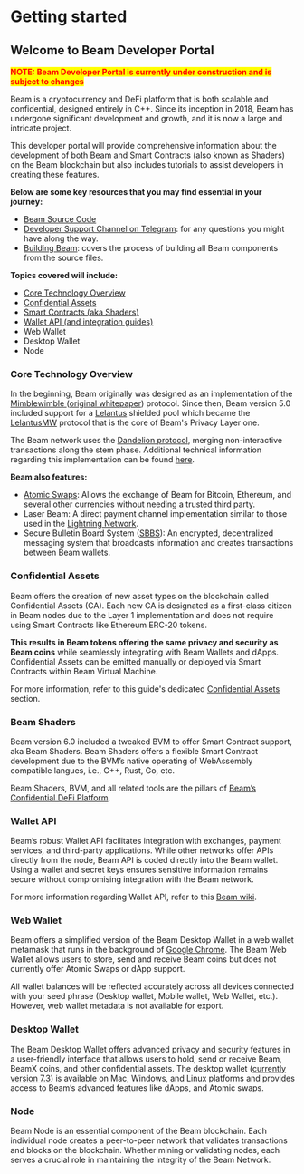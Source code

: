 # Getting started

## Welcome to Beam Developer Portal

<mark style="color:red;">**NOTE: Beam Developer Portal is currently under construction and is subject to changes**</mark>

Beam is a cryptocurrency and DeFi platform that is both scalable and confidential, designed entirely in C++. Since its inception in 2018, Beam has undergone significant development and growth, and it is now a large and intricate project.

This developer portal will provide comprehensive information about the development of both Beam and Smart Contracts (also known as Shaders) on the Beam blockchain but also includes tutorials to assist developers in creating these features.

**Below are some key resources that you may find essential in your journey:**

* [Beam Source Code](https://github.com/BeamMW)
* [Developer Support Channel on Telegram](https://t.me/beamdevsupport): for any questions you might have along the way.
* [Building Beam](guides/building-beam.md): covers the process of building all Beam components from the source files.

**Topics covered will include:**

* [Core Technology Overview](./#core-technology-overview)
* [Confidential Assets](./#confidential-assets)
* [Smart Contracts (aka Shaders)](./#smart-contracts)&#x20;
* [Wallet API (and integration guides)](./#wallet-api)
* Web Wallet&#x20;
* Desktop Wallet
* Node

### Core Technology Overview

In the beginning, Beam originally was designed as an implementation of the [Mimblewimble ](beam-technology/mimblewimble.md)([original whitepaper](https://docs.beam.mw/Mimblewimble.pdf)) protocol. Since then, Beam version 5.0 included support for a [Lelantus](https://github.com/BeamMW/beam/wiki/Lelantus-MW) shielded pool which became the [LelantusMW](beam-technology/lelantusmw.md) protocol that is the core of Beam's Privacy Layer one.

The Beam network uses the [Dandelion protocol](https://blockonomi.com/dandelion-protocol/), merging non-interactive transactions along the stem phase. Additional technical information regarding this implementation can be found [here](https://github.com/BeamMW/beam/wiki/Transaction-graph-obfuscation).&#x20;

**Beam also features:**

* [Atomic Swaps](beam-technology/atomic-swaps.md): Allows the exchange of Beam for Bitcoin, Ethereum, and several other currencies without needing a trusted third party.
* Laser Beam: A direct payment channel implementation similar to those used in the [Lightning Network](https://lightning.network/).&#x20;
* Secure Bulletin Board System ([SBBS](beam-technology/sbbs.md)): An encrypted, decentralized messaging system that broadcasts information and creates transactions between Beam wallets.&#x20;

### Confidential Assets

Beam offers the creation of new asset types on the blockchain called Confidential Assets (CA). Each new CA is designated as a first-class citizen in Beam nodes due to the Layer 1 implementation and does not require using Smart Contracts like Ethereum ERC-20 tokens.&#x20;

**This results in Beam tokens offering the same privacy and security as Beam coins** while seamlessly integrating with Beam Wallets and dApps. Confidential Assets can be emitted manually or deployed via Smart Contracts within Beam Virtual Machine.

For more information, refer to this guide's dedicated [Confidential Assets](confidential-assets/) section.

### Beam Shaders

Beam version 6.0 included a tweaked BVM to offer Smart Contract support, aka Beam Shaders. Beam Shaders offers a flexible Smart Contract development due to the BVM’s native operating of WebAssembly compatible langues, i.e., C++, Rust, Go, etc.

Beam Shaders, BVM, and all related tools are the pillars of [Beam’s Confidential DeFi Platform](using-beam-shaders.md).

### Wallet API

Beam’s robust Wallet API facilitates integration with exchanges, payment services, and third-party applications. While other networks offer APIs directly from the node, Beam API is coded directly into the Beam wallet. Using a wallet and secret keys ensures sensitive information remains secure without compromising integration with the Beam network.

For more information regarding Wallet API, refer to this [Beam wiki](https://github.com/BeamMW/beam/wiki/Beam-wallet-protocol-API).

### Web Wallet

Beam offers a simplified version of the Beam Desktop Wallet in a web wallet metamask that runs in the background of [Google Chrome](https://chrome.google.com/webstore/search/beam). The Beam Web Wallet allows users to store, send and receive Beam coins but does not currently offer Atomic Swaps or dApp support.&#x20;

All wallet balances will be reflected accurately across all devices connected with your seed phrase (Desktop wallet, Mobile wallet, Web Wallet, etc.). However, web wallet metadata is not available for export.&#x20;

### Desktop Wallet

The Beam Desktop Wallet offers advanced privacy and security features in a user-friendly interface that allows users to hold, send or receive Beam, BeamX coins, and other confidential assets. The desktop wallet ([currently version 7.3](https://beam.mw/downloads/mainnet-mac)) is available on Mac, Windows, and Linux platforms and provides access to Beam’s advanced features like dApps, and Atomic swaps.

### Node

Beam Node is an essential component of the Beam blockchain. Each individual node creates a peer-to-peer network that validates transactions and blocks on the blockchain. Whether mining or validating nodes, each serves a crucial role in maintaining the integrity of the Beam Network.
